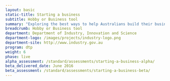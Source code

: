 ```yaml
---
layout: basic
static-title: Starting a business
subtitle: Hobby or Business tool
summary: "Exploring the best ways to help Australians build their businesses, and link across government to allow Australian business owners to get on with the job."
breadcrumb: Hobby or Business tool
department: Department of Industry, Innovation and Science
department-logo: /images/projects/industry-logo.png
department-site: http://www.industry.gov.au
program: dtp
weight: 6
phase: live
alpha_assessment: /standard/assessments/starting-a-business-alpha/
beta_delivered_date: June 2016
beta_assessment: /standard/assessments/starting-a-business-beta/
---
```


